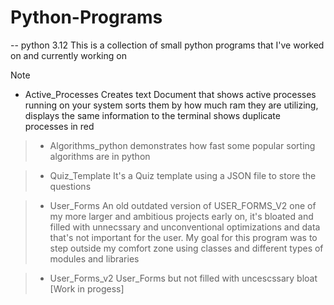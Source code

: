 # Python-Programs
-- python 3.12
This is a collection of small python programs that I've worked on
and currently working on

> [!NOTE] 
> - Active_Processes
>Creates text Document that shows active processes running on your
system sorts them by how much ram they are utilizing, displays
the same information to the terminal shows duplicate processes in 
red

> - Algorithms_python
>demonstrates how fast some popular sorting algorithms are in 
python

> - Quiz_Template 
It's a Quiz template using a JSON file to store the questions

> - User_Forms
> An old outdated version of USER_FORMS_V2 one of my more larger
and ambitious projects early on, it's bloated and filled with
unnecssary and unconventional optimizations and data that's 
not important for the user. My goal for this program was to step
outside my comfort zone using classes and different types
of modules and libraries 

> - User_Forms_v2
> User_Forms but not filled with uncescssary bloat 
> [Work in progess]
